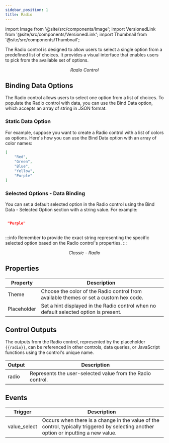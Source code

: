 ```yaml
---
sidebar_position: 1
title: Radio
---
```


import Image from '@site/src/components/Image';
import VersionedLink from '@site/src/components/VersionedLink';
import Thumbnail from '@site/src/components/Thumbnail';

The Radio control is designed to allow users to select a single option from a predefined list of choices. It provides a visual interface that enables users to pick from the available set of options.

<figure>
  <Thumbnail src="/img/reference/controls/radio/preview.png" alt="Radio Control" />
  <figcaption align="center"><i>Radio Control</i></figcaption>
</figure>

## Binding Data Options

The Radio control allows users to select one option from a list of choices. To populate the Radio control with data, you can use the Bind Data option, which accepts an array of string in JSON format.

### Static Data Option

For example, suppose you want to create a Radio control with a list of colors as options. Here's how you can use the Bind Data option with an array of color names:

```json
[
    "Red",
    "Green",
    "Blue",
    "Yellow",
    "Purple"
]
```


### Selected Options - Data Binding

You can set a default selected option in the Radio control using the Bind Data - Selected Option section with a string value. For example:

```json

 "Purple"
    
```

:::info
Remember to provide the exact string representing the specific selected option based on the Radio control's properties.
:::

<figure>
  <Thumbnail src="/img/reference/controls/radio/example.jpg" alt="Classic Radio Control" />
  <figcaption align="center"><i>Classic - Radio</i></figcaption>
</figure>

## Properties

| Property          | Description                                                                                                            |
|-------------------|------------------------------------------------------------------------------------------------------------------------|
| Theme             | Choose the color of the Radio control from available themes or set a custom hex code.                                 |
| Placeholder       | Set a hint displayed in the Radio control when no default selected option is present.                                   |


## Control Outputs

The outputs from the Radio control, represented by the placeholder `{{radio}}`, can be referenced in other controls, data queries, or JavaScript functions using the control's unique name.

| Output       | Description                                                                                                  |
|--------------|--------------------------------------------------------------------------------------------------------------|
| radio        | Represents the user-selected value from the Radio control.                                                     |

## Events

| Trigger     | Description                                                                                               |
|--------------|----------------------------------------------------------------------------------------------------------|
| value_select | Occurs when there is a change in the value of the control, typically triggered by selecting another option or inputting a new value. |